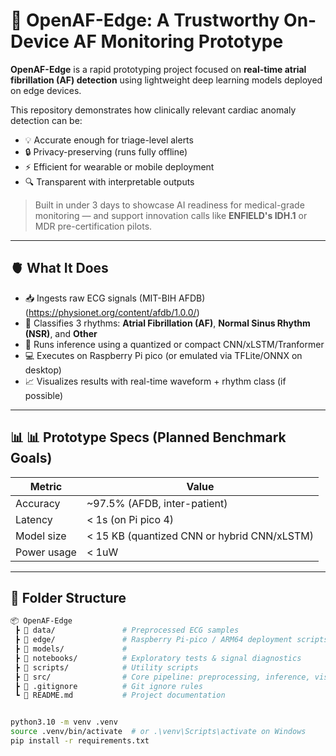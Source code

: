 # 🚀 OpenAF-Edge: A Trustworthy On-Device AF Monitoring Prototype

**OpenAF-Edge** is a rapid prototyping project focused on **real-time atrial fibrillation (AF) detection** using lightweight deep learning models deployed on edge devices.

This repository demonstrates how clinically relevant cardiac anomaly detection can be:
- 💡 Accurate enough for triage-level alerts
- 🔒 Privacy-preserving (runs fully offline)
- ⚡ Efficient for wearable or mobile deployment
- 🔍 Transparent with interpretable outputs

> Built in under 3 days to showcase AI readiness for medical-grade monitoring — and support innovation calls like **ENFIELD's IDH.1** or MDR pre-certification pilots.

---

## 🫀 What It Does

- 📥 Ingests raw ECG signals (MIT-BIH AFDB) (https://physionet.org/content/afdb/1.0.0/)
- 🧠 Classifies 3 rhythms: **Atrial Fibrillation (AF)**, **Normal Sinus Rhythm (NSR)**, and **Other**
- 🧮 Runs inference using a quantized or compact CNN/xLSTM/Tranformer
- 💻 Executes on Raspberry Pi pico (or emulated via TFLite/ONNX on desktop)
- 📈 Visualizes results with real-time waveform + rhythm class (if possible)

---

## 📊 📊 Prototype Specs (Planned Benchmark Goals)

| Metric        | Value               |
|---------------|---------------------|
| Accuracy      | ~97.5% (AFDB, inter-patient) |
| Latency       | < 1s (on Pi pico 4)       |
| Model size    | < 15 KB (quantized CNN or hybrid CNN/xLSTM) |
| Power usage   | < 1uW       |

---

## 📂 Folder Structure

```bash
📦 OpenAF-Edge
 ┣ 📁 data/               # Preprocessed ECG samples
 ┣ 📁 edge/               # Raspberry Pi-pico / ARM64 deployment scripts
 ┣ 📁 models/             # 
 ┣ 📁 notebooks/          # Exploratory tests & signal diagnostics
 ┣ 📁 scripts/            # Utility scripts
 ┣ 📁 src/                # Core pipeline: preprocessing, inference, visualization
 ┣ 📄 .gitignore          # Git ignore rules
 ┗ 📄 README.md           # Project documentation


python3.10 -m venv .venv
source .venv/bin/activate  # or .\venv\Scripts\activate on Windows
pip install -r requirements.txt
